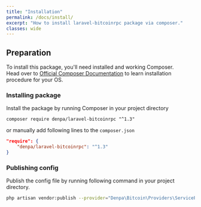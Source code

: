 ```yaml
---
title: "Installation"
permalink: /docs/install/
excerpt: "How to install laravel-bitcoinrpc package via composer."
classes: wide
---
```

Preparation
-------------
To install this package, you'll need installed and working Composer.  
Head over to [Official Composer Documentation](https://getcomposer.org/doc/00-intro.md) to learn installation procedure for your OS.

### Installing package
Install the package by running Composer in your project directory
```
composer require denpa/laravel-bitcoinrpc "^1.3"
```
or manually add following lines to the `composer.json`
```json
"require": {
    "denpa/laravel-bitcoinrpc": "^1.3"
}
```

### Publishing config

Publish the config file by running following command in your project directory.
```sh
php artisan vendor:publish --provider="Denpa\Bitcoin\Providers\ServiceProvider"
```



